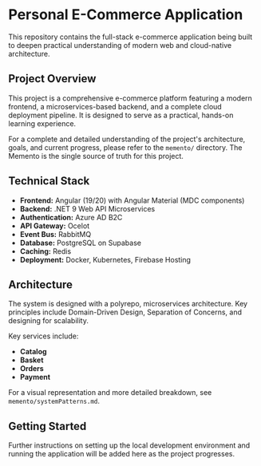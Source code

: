 # Personal E-Commerce Application

This repository contains the full-stack e-commerce application being built to deepen practical understanding of modern web and cloud-native architecture.

## Project Overview

This project is a comprehensive e-commerce platform featuring a modern frontend, a microservices-based backend, and a complete cloud deployment pipeline. It is designed to serve as a practical, hands-on learning experience.

For a complete and detailed understanding of the project's architecture, goals, and current progress, please refer to the `memento/` directory. The Memento is the single source of truth for this project.

## Technical Stack

- **Frontend:** Angular (19/20) with Angular Material (MDC components)
- **Backend:** .NET 9 Web API Microservices
- **Authentication:** Azure AD B2C
- **API Gateway:** Ocelot
- **Event Bus:** RabbitMQ
- **Database:** PostgreSQL on Supabase
- **Caching:** Redis
- **Deployment:** Docker, Kubernetes, Firebase Hosting

## Architecture

The system is designed with a polyrepo, microservices architecture. Key principles include Domain-Driven Design, Separation of Concerns, and designing for scalability.

Key services include:
- **Catalog**
- **Basket**
- **Orders**
- **Payment**

For a visual representation and more detailed breakdown, see `memento/systemPatterns.md`.

## Getting Started

Further instructions on setting up the local development environment and running the application will be added here as the project progresses.
